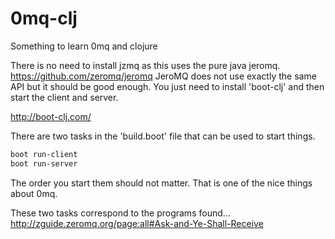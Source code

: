 # 0mq-clj
Something to learn 0mq and clojure

There is no need to install jzmq as this uses the pure java jeromq.
https://github.com/zeromq/jeromq
JeroMQ does not use exactly the same API but it should be good enough.
You just need to install 'boot-clj' and then start the client and server.

http://boot-clj.com/

There are two tasks in the 'build.boot' file that can be used to start things.

```bash
boot run-client
boot run-server
```

The order you start them should not matter. 
That is one of the nice things about 0mq.

These two tasks correspond to the programs found...
http://zguide.zeromq.org/page:all#Ask-and-Ye-Shall-Receive


